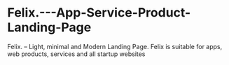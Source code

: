 # Felix.---App-Service-Product-Landing-Page
Felix. – Light, minimal and Modern Landing Page. Felix is suitable for apps, web products, services and all startup websites
